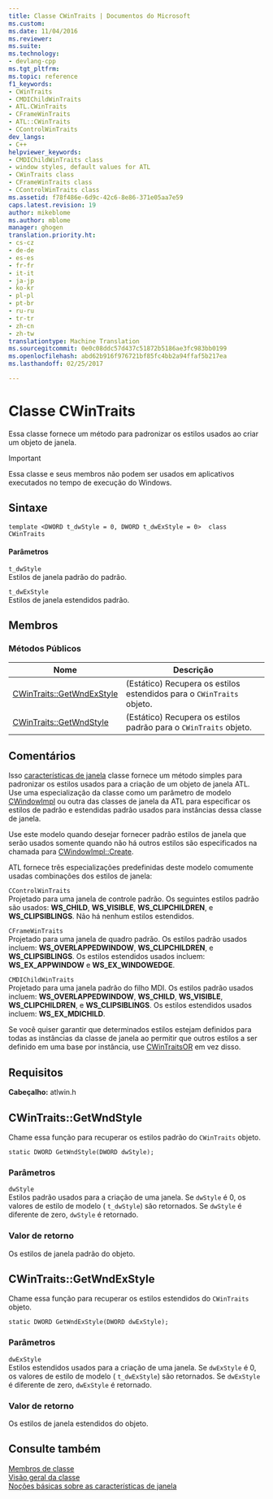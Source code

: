 ```yaml
---
title: Classe CWinTraits | Documentos do Microsoft
ms.custom: 
ms.date: 11/04/2016
ms.reviewer: 
ms.suite: 
ms.technology:
- devlang-cpp
ms.tgt_pltfrm: 
ms.topic: reference
f1_keywords:
- CWinTraits
- CMDIChildWinTraits
- ATL.CWinTraits
- CFrameWinTraits
- ATL::CWinTraits
- CControlWinTraits
dev_langs:
- C++
helpviewer_keywords:
- CMDIChildWinTraits class
- window styles, default values for ATL
- CWinTraits class
- CFrameWinTraits class
- CControlWinTraits class
ms.assetid: f78f486e-6d9c-42c6-8e86-371e05aa7e59
caps.latest.revision: 19
author: mikeblome
ms.author: mblome
manager: ghogen
translation.priority.ht:
- cs-cz
- de-de
- es-es
- fr-fr
- it-it
- ja-jp
- ko-kr
- pl-pl
- pt-br
- ru-ru
- tr-tr
- zh-cn
- zh-tw
translationtype: Machine Translation
ms.sourcegitcommit: 0e0c08ddc57d437c51872b5186ae3fc983bb0199
ms.openlocfilehash: abd62b916f976721bf85fc4bb2a94ffaf5b217ea
ms.lasthandoff: 02/25/2017

---
```

# <a name="cwintraits-class"></a>Classe CWinTraits
Essa classe fornece um método para padronizar os estilos usados ao criar um objeto de janela.  
  
> [!IMPORTANT]
>  Essa classe e seus membros não podem ser usados em aplicativos executados no tempo de execução do Windows.  
  
## <a name="syntax"></a>Sintaxe  
  
```
template <DWORD t_dwStyle = 0, DWORD t_dwExStyle = 0>  class CWinTraits
```  
  
#### <a name="parameters"></a>Parâmetros  
 `t_dwStyle`  
 Estilos de janela padrão do padrão.  
  
 `t_dwExStyle`  
 Estilos de janela estendidos padrão.  
  
## <a name="members"></a>Membros  
  
### <a name="public-methods"></a>Métodos Públicos  
  
|Nome|Descrição|  
|----------|-----------------|  
|[CWinTraits::GetWndExStyle](#getwndexstyle)|(Estático) Recupera os estilos estendidos para o `CWinTraits` objeto.|  
|[CWinTraits::GetWndStyle](#getwndstyle)|(Estático) Recupera os estilos padrão para o `CWinTraits` objeto.|  
  
## <a name="remarks"></a>Comentários  
 Isso [características de janela](../../atl/understanding-window-traits.md) classe fornece um método simples para padronizar os estilos usados para a criação de um objeto de janela ATL. Use uma especialização da classe como um parâmetro de modelo [CWindowImpl](../../atl/reference/cwindowimpl-class.md) ou outra das classes de janela da ATL para especificar os estilos de padrão e estendidas padrão usados para instâncias dessa classe de janela.  
  
 Use este modelo quando desejar fornecer padrão estilos de janela que serão usados somente quando não há outros estilos são especificados na chamada para [CWindowImpl::Create](../../atl/reference/cwindowimpl-class.md#create).  
  
 ATL fornece três especializações predefinidas deste modelo comumente usadas combinações dos estilos de janela:  
  
 `CControlWinTraits`  
 Projetado para uma janela de controle padrão. Os seguintes estilos padrão são usados: **WS_CHILD**, **WS_VISIBLE**, **WS_CLIPCHILDREN**, e **WS_CLIPSIBLINGS**. Não há nenhum estilos estendidos.  
  
 `CFrameWinTraits`  
 Projetado para uma janela de quadro padrão. Os estilos padrão usados incluem: **WS_OVERLAPPEDWINDOW**, **WS_CLIPCHILDREN**, e **WS_CLIPSIBLINGS**. Os estilos estendidos usados incluem: **WS_EX_APPWINDOW** e **WS_EX_WINDOWEDGE**.  
  
 `CMDIChildWinTraits`  
 Projetado para uma janela padrão do filho MDI. Os estilos padrão usados incluem: **WS_OVERLAPPEDWINDOW**, **WS_CHILD**, **WS_VISIBLE**, **WS_CLIPCHILDREN**, e **WS_CLIPSIBLINGS**. Os estilos estendidos usados incluem: **WS_EX_MDICHILD**.  
  
 Se você quiser garantir que determinados estilos estejam definidos para todas as instâncias da classe de janela ao permitir que outros estilos a ser definido em uma base por instância, use [CWinTraitsOR](../../atl/reference/cwintraitsor-class.md) em vez disso.  
  
## <a name="requirements"></a>Requisitos  
 **Cabeçalho:** atlwin.h  
  
##  <a name="a-namegetwndstylea--cwintraitsgetwndstyle"></a><a name="getwndstyle"></a>CWinTraits::GetWndStyle  
 Chame essa função para recuperar os estilos padrão do `CWinTraits` objeto.  
  
```
static DWORD GetWndStyle(DWORD dwStyle);
```  
  
### <a name="parameters"></a>Parâmetros  
 `dwStyle`  
 Estilos padrão usados para a criação de uma janela. Se `dwStyle` é 0, os valores de estilo de modelo ( `t_dwStyle`) são retornados. Se `dwStyle` é diferente de zero, `dwStyle` é retornado.  
  
### <a name="return-value"></a>Valor de retorno  
 Os estilos de janela padrão do objeto.  
  
##  <a name="a-namegetwndexstylea--cwintraitsgetwndexstyle"></a><a name="getwndexstyle"></a>CWinTraits::GetWndExStyle  
 Chame essa função para recuperar os estilos estendidos do `CWinTraits` objeto.  
  
```
static DWORD GetWndExStyle(DWORD dwExStyle);
```  
  
### <a name="parameters"></a>Parâmetros  
 `dwExStyle`  
 Estilos estendidos usados para a criação de uma janela. Se `dwExStyle` é 0, os valores de estilo de modelo ( `t_dwExStyle`) são retornados. Se `dwExStyle` é diferente de zero, `dwExStyle` é retornado.  
  
### <a name="return-value"></a>Valor de retorno  
 Os estilos de janela estendidos do objeto.  
  
## <a name="see-also"></a>Consulte também  
 [Membros de classe](http://msdn.microsoft.com/en-us/dbe6a147-3f01-4aea-a3fb-fe6ebadc31f8)   
 [Visão geral da classe](../../atl/atl-class-overview.md)   
 [Noções básicas sobre as características de janela](../../atl/understanding-window-traits.md)

